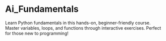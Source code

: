 # Ai_Fundamentals
Learn Python fundamentals in this hands-on, beginner-friendly course. Master variables, loops, and functions through interactive exercises. Perfect for those new to programming!
